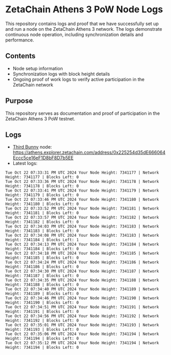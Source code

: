 # ZetaChain Athens 3 PoW Node Logs
This repository contains logs and proof that we have successfully set up and run a node on the ZetaChain Athens 3 network. The logs demonstrate continuous node operation, including synchronization details and performance.

## Contents
- Node setup information
- Synchronization logs with block height details
- Ongoing proof of work logs to verify active participation in the ZetaChain network

## Purpose
This repository serves as documentation and proof of participation in the ZetaChain Athens 3 PoW testnet.

## Logs

- [Third Bunny](https://thirdbunny.xyz/) node: https://athens.explorer.zetachain.com/address/0x225254d35dE666064Eccc5ce16eF1D8bF8D7b5EE
- Latest logs:
```
Tue Oct 22 07:33:31 PM UTC 2024 Your Node Height: 7341177 | Network Height: 7341177 | Blocks Left: 0
Tue Oct 22 07:33:36 PM UTC 2024 Your Node Height: 7341178 | Network Height: 7341178 | Blocks Left: 0
Tue Oct 22 07:33:41 PM UTC 2024 Your Node Height: 7341179 | Network Height: 7341179 | Blocks Left: 0
Tue Oct 22 07:33:46 PM UTC 2024 Your Node Height: 7341180 | Network Height: 7341180 | Blocks Left: 0
Tue Oct 22 07:33:52 PM UTC 2024 Your Node Height: 7341181 | Network Height: 7341181 | Blocks Left: 0
Tue Oct 22 07:33:57 PM UTC 2024 Your Node Height: 7341182 | Network Height: 7341182 | Blocks Left: 0
Tue Oct 22 07:34:03 PM UTC 2024 Your Node Height: 7341183 | Network Height: 7341183 | Blocks Left: 0
Tue Oct 22 07:34:08 PM UTC 2024 Your Node Height: 7341183 | Network Height: 7341184 | Blocks Left: 1
Tue Oct 22 07:34:13 PM UTC 2024 Your Node Height: 7341184 | Network Height: 7341184 | Blocks Left: 0
Tue Oct 22 07:34:18 PM UTC 2024 Your Node Height: 7341185 | Network Height: 7341185 | Blocks Left: 0
Tue Oct 22 07:34:24 PM UTC 2024 Your Node Height: 7341186 | Network Height: 7341186 | Blocks Left: 0
Tue Oct 22 07:34:30 PM UTC 2024 Your Node Height: 7341187 | Network Height: 7341187 | Blocks Left: 0
Tue Oct 22 07:34:35 PM UTC 2024 Your Node Height: 7341188 | Network Height: 7341188 | Blocks Left: 0
Tue Oct 22 07:34:40 PM UTC 2024 Your Node Height: 7341189 | Network Height: 7341189 | Blocks Left: 0
Tue Oct 22 07:34:46 PM UTC 2024 Your Node Height: 7341190 | Network Height: 7341190 | Blocks Left: 0
Tue Oct 22 07:34:51 PM UTC 2024 Your Node Height: 7341191 | Network Height: 7341191 | Blocks Left: 0
Tue Oct 22 07:34:56 PM UTC 2024 Your Node Height: 7341192 | Network Height: 7341192 | Blocks Left: 0
Tue Oct 22 07:35:01 PM UTC 2024 Your Node Height: 7341193 | Network Height: 7341193 | Blocks Left: 0
Tue Oct 22 07:35:06 PM UTC 2024 Your Node Height: 7341194 | Network Height: 7341194 | Blocks Left: 0
Tue Oct 22 07:35:12 PM UTC 2024 Your Node Height: 7341194 | Network Height: 7341194 | Blocks Left: 0
```
